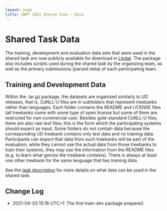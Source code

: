 ```yaml
---
layout: page
title: IWPT 2021 Shared Task – Data
---
```


# Shared Task Data

The training, development and evaluation data sets that were used in the
shared task are now publicly available for download in
[Lindat](http://hdl.handle.net/11234/1-3238). The package also includes
scripts used during the shared task by the organizing team, as well as
the primary submissions (parsed data) of each participating team.

## Training and Development Data

Within the .tar.gz package, the datasets are organized similarly to UD
releases, that is, CoNLL-U files are in subfolders that represent treebanks
rather than languages. Each folder contains the README and LICENSE files
(all treebanks come with some type of open license but some of them are
restricted for non-commercial use). Besides gold-standard CoNLL-U files,
there are also raw text files; this is the form which the participating
systems should expect as input. Some folders do not contain data because
the corresponding UD treebank contains only test data and no training
data. Participants can expect that data from such treebanks will be part
of the evaluation; while they cannot use the actual data from those treebanks
to train their systems,
they may use the information from the README files (e.g. to learn what
genres the treebank contains). There is always at least one other treebank
for the same language that has training data.

See the [task description](task_and_evaluation.html) for more details on
what data can be used in the shared task.

## Change Log


* 2021-04-03 15:18 UTC+1: The first train-dev package prepared.
